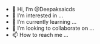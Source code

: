 - 👋 Hi, I’m @Deepaksaicds
- 👀 I’m interested in ...
- 🌱 I’m currently learning ...
- 💞️ I’m looking to collaborate on ...
- 📫 How to reach me ...

<!---
Deepaksaicds/Deepaksaicds is a ✨ special ✨ repository because its `README.md` (this file) appears on your GitHub profile.
You can click the Preview link to take a look at your changes.
--->
